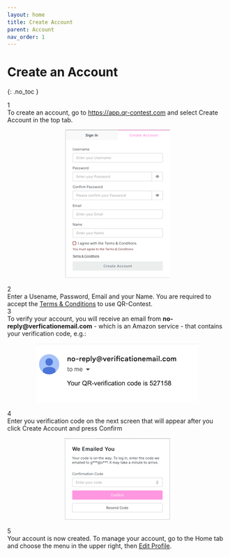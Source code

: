 ```yaml
---
layout: home
title: Create Account
parent: Account
nav_order: 1
---
```


<div class="sticky-gotop">
<span class="inline-icon"><i class="fa-solid fa-arrow-up"></i></span>
</div>

# Create an Account
{: .no_toc }

<div class="step-and-title">
<div class="step-number"><div class="snumber">1</div></div><div class="step-title">To create an account, go to <a href="https://app.qr-contest.com" target="_blank">https://app.qr-contest.com</a> and select Create Account in the top tab.</div>
</div>

   <p align="center" class="screen-shot">
   <img class="image-border" alt="Create account" src="../../assets/images/create_account.png">
   </p>
<div class="step-and-title">
<div class="step-number"><div class="snumber">2</div></div><div class="step-title">Enter a Usename, Password, Email and your Name.  You are required to accept the <a href="https://qr-contest.com/tandc.html" target="_blank">Terms & Conditions</a> to use QR-Contest.</div>
</div>


<div class="step-and-title">
<div class="step-number"><div class="snumber">3</div></div><div class="step-title">To verify your account, you will receive an email from <strong>no-reply@verficationemail.com</strong> - which is an Amazon service - that contains your verification code, e.g.:</div>
</div>

   <p align="center" class="screen-shot">
   <img class="image-border" alt="Verification code" src="../../assets/images/verification_code.png">
   </p>

<div class="step-and-title">
<div class="step-number"><div class="snumber">4</div></div><div class="step-title">Enter you verification code on the next screen that will appear after you click <span class="inline-button">Create Account</span> and press <span class="inline-button">Confirm</span></div>
</div>

   <p align="center" class="screen-shot">
   <img class="image-border" alt="Verification entry" src="../../assets/images/verification_entry.png">
   </p>

<div class="step-and-title">
<div class="step-number"><div class="snumber">5</div></div><div class="step-title">Your account is now created.  To manage your account, go to the Home tab and choose the <span class="inline-icon"><i class="fa-solid fa-bars"></i></span> menu in the upper right, then <a href="../screens/edit_profile">Edit Profile</a>.</div>
</div>
